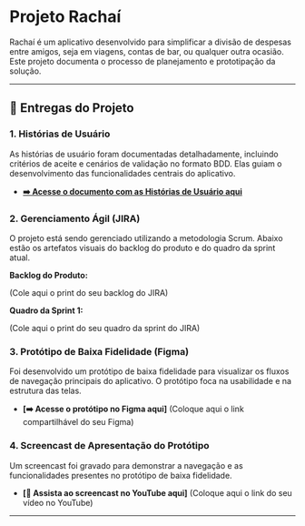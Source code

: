 # Projeto Rachaí

Rachaí é um aplicativo desenvolvido para simplificar a divisão de despesas entre amigos, seja em viagens, contas de bar, ou qualquer outra ocasião. Este projeto documenta o processo de planejamento e prototipação da solução.

---

## 🚀 Entregas do Projeto

### 1. Histórias de Usuário

As histórias de usuário foram documentadas detalhadamente, incluindo critérios de aceite e cenários de validação no formato BDD. Elas guiam o desenvolvimento das funcionalidades centrais do aplicativo.

* **[➡️ Acesse o documento com as Histórias de Usuário aqui](https://docs.google.com/document/d/1YHw_6g5my2Kra5os0ZGiJ8zZ1qnXhpiZcFE_YLekO64/edit?usp=sharing)**

### 2. Gerenciamento Ágil (JIRA)

O projeto está sendo gerenciado utilizando a metodologia Scrum. Abaixo estão os artefatos visuais do backlog do produto e do quadro da sprint atual.

**Backlog do Produto:**

(Cole aqui o print do seu backlog do JIRA)

**Quadro da Sprint 1:**

(Cole aqui o print do seu quadro da sprint do JIRA)

### 3. Protótipo de Baixa Fidelidade (Figma)

Foi desenvolvido um protótipo de baixa fidelidade para visualizar os fluxos de navegação principais do aplicativo. O protótipo foca na usabilidade e na estrutura das telas.

* **[➡️ Acesse o protótipo no Figma aqui]** (Coloque aqui o link compartilhável do seu Figma)

### 4. Screencast de Apresentação do Protótipo

Um screencast foi gravado para demonstrar a navegação e as funcionalidades presentes no protótipo de baixa fidelidade.

* **[🎥 Assista ao screencast no YouTube aqui]** (Coloque aqui o link do seu vídeo no YouTube)

---
